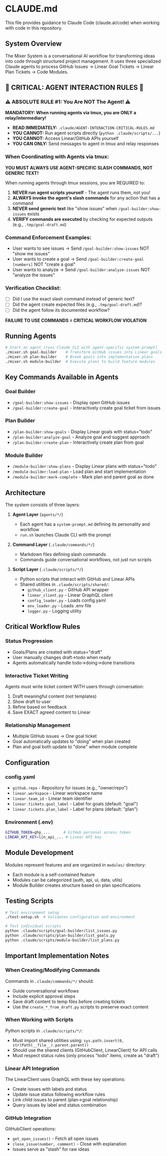 # CLAUDE.md

This file provides guidance to Claude Code (claude.ai/code) when working with code in this repository.

## System Overview

The Mixer System is a conversational AI workflow for transforming ideas into code through structured project management. It uses three specialized Claude agents to process GitHub Issues → Linear Goal Tickets → Linear Plan Tickets → Code Modules.

## 🔴 CRITICAL: AGENT INTERACTION RULES 🔴

### ⚠️ ABSOLUTE RULE #1: You Are NOT The Agent! ⚠️
**MANDATORY: When running agents via tmux, you are ONLY a relay/intermediary!**
- **READ IMMEDIATELY:** `.claude/AGENT-INTERACTION-CRITICAL-RULES.md`
- **YOU CANNOT:** Run agent scripts directly (`python .claude/scripts/...`)
- **YOU CANNOT:** Access Linear/GitHub APIs yourself
- **YOU CAN ONLY:** Send messages to agent in tmux and relay responses

### When Coordinating with Agents via tmux:
**YOU MUST ALWAYS USE AGENT-SPECIFIC SLASH COMMANDS, NOT GENERIC TEXT!**

When running agents through tmux sessions, you are REQUIRED to:
1. **NEVER run agent scripts yourself** - The agent runs them, not you!
2. **ALWAYS invoke the agent's slash commands** for any action that has a command
3. **NEVER send generic text** like "show issues" when `/goal-builder:show-issues` exists
4. **VERIFY commands are executed** by checking for expected outputs (e.g., `.tmp/goal-draft.md`)

### Command Enforcement Examples:
- User wants to see issues → Send `/goal-builder:show-issues` NOT "show me issues"
- User wants to create a goal → Send `/goal-builder:create-goal [numbers]` NOT "create a goal"
- User wants to analyze → Send `/goal-builder:analyze-issues` NOT "analyze the issues"

### Verification Checklist:
- [ ] Did I use the exact slash command instead of generic text?
- [ ] Did the agent create expected files (e.g., `.tmp/goal-draft.md`)?
- [ ] Did the agent follow its documented workflow?

**FAILURE TO USE COMMANDS = CRITICAL WORKFLOW VIOLATION**

## Running Agents

```bash
# Start an agent (runs Claude CLI with agent-specific system prompt)
./mixer.sh goal-builder    # Transform GitHub issues into Linear goals
./mixer.sh plan-builder    # Break goals into implementation plans
./mixer.sh module-builder  # Execute plans to build feature modules
```

## Key Commands Available in Agents

### Goal Builder
- `/goal-builder:show-issues` - Display open GitHub issues
- `/goal-builder:create-goal` - Interactively create goal ticket from issues

### Plan Builder
- `/plan-builder:show-goals` - Display Linear goals with status="todo"
- `/plan-builder:analyze-goal` - Analyze goal and suggest approach
- `/plan-builder:create-plan` - Interactively create plan from goal

### Module Builder
- `/module-builder:show-plans` - Display Linear plans with status="todo"
- `/module-builder:load-plan` - Load plan and start implementation
- `/module-builder:mark-complete` - Mark plan and parent goal as done

## Architecture

The system consists of three layers:

1. **Agent Layer** (`agents/*/`)
   - Each agent has a `system-prompt.md` defining its personality and workflow
   - `run.sh` launches Claude CLI with the prompt

2. **Command Layer** (`.claude/commands/*/`)
   - Markdown files defining slash commands
   - Commands guide conversational workflows, not just run scripts

3. **Script Layer** (`.claude/scripts/*/`)
   - Python scripts that interact with GitHub and Linear APIs
   - Shared utilities in `.claude/scripts/shared/`:
     - `github_client.py` - GitHub API wrapper
     - `linear_client.py` - Linear GraphQL client
     - `config_loader.py` - Loads config.yaml
     - `env_loader.py` - Loads .env file
     - `logger.py` - Logging utility

## Critical Workflow Rules

### Status Progression
- Goals/Plans are created with status="draft"
- User manually changes draft→todo when ready
- Agents automatically handle todo→doing→done transitions

### Interactive Ticket Writing
Agents must write ticket content WITH users through conversation:
1. Draft meaningful content (not templates)
2. Show draft to user
3. Refine based on feedback
4. Save EXACT agreed content to Linear

### Relationship Management
- Multiple GitHub issues → One goal ticket
- Goal automatically updates to "doing" when plan created
- Plan and goal both update to "done" when module complete

## Configuration

### config.yaml
- `github.repo` - Repository for issues (e.g., "owner/repo")
- `linear.workspace` - Linear workspace name
- `linear.team_id` - Linear team identifier
- `linear.tickets.goal_label` - Label for goals (default: "goal")
- `linear.tickets.plan_label` - Label for plans (default: "plan")

### Environment (.env)
```bash
GITHUB_TOKEN=ghp_...      # GitHub personal access token
LINEAR_API_KEY=lin_api_... # Linear API key
```

## Module Development

Modules represent features and are organized in `modules/` directory:
- Each module is a self-contained feature
- Modules can be categorized (auth, api, ui, data, utils)
- Module Builder creates structure based on plan specifications

## Testing Scripts

```bash
# Test environment setup
./test-setup.sh  # Validates configuration and environment

# Test individual scripts
python .claude/scripts/goal-builder/list_issues.py
python .claude/scripts/plan-builder/list_goals.py
python .claude/scripts/module-builder/list_plans.py
```

## Important Implementation Notes

### When Creating/Modifying Commands
Commands in `.claude/commands/*/` should:
- Guide conversational workflows
- Include explicit approval steps
- Save draft content to temp files before creating tickets
- Use the `create_*_from_draft.py` scripts to preserve exact content

### When Working with Scripts
Python scripts in `.claude/scripts/*/`:
- Must import shared utilities using: `sys.path.insert(0, str(Path(__file__).parent.parent))`
- Should use the shared clients (GitHubClient, LinearClient) for API calls
- Must respect status rules (only process "todo" items, create as "draft")

### Linear API Integration
The LinearClient uses GraphQL with these key operations:
- Create issues with labels and status
- Update issue status following workflow rules
- Link child issues to parent (plan→goal relationship)
- Query issues by label and status combination

### GitHub Integration
GitHubClient operations:
- `get_open_issues()` - Fetch all open issues
- `close_issue(number, comment)` - Close with explanation
- Issues serve as "stash" for raw ideas